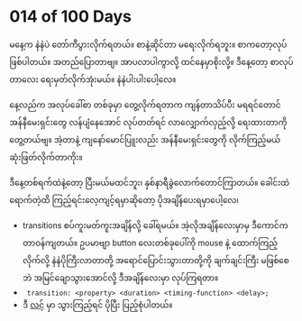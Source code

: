 # 014 of 100 Days

မနေ့က နဲနဲပဲ တော်ကီပွားလိုက်ရတယ်။ စာနဲ့ဆိုင်တာ မရေးလိုက်ရဘူး။ စာကတော့လုပ်ဖြစ်ပါတယ်။ အတည်ပြောတာဗျ။ အာပလာပါကွာလို့ ထင်နေမှာစိုးလို့။ ဒီနေ့တော့ စာလုပ်တာလေး ရေးမှတ်လိုက်အုံးမယ်။ နဲနဲပါးပါးပေါ့လေ။

နေ့လည်က အလုပ်ခေါ်စာ တစ်ခုမှာ တွေ့လိုက်ရတာက ကျန်တာသိပ်ပီး မရရင်တောင် အန်နီမေးရှင်းတွေ လန်ပျံနေအောင် လုပ်တတ်ရင် လာလျှောက်လှည့်လို့ ရေးထားတာကို တွေ့တယ်ဗျ။ အဲ့တာနဲ့ ကျနော်မောင်ပြူးလည်း အန်နီမေးရှင်းတွေကို လိုက်ကြည့်မယ် ဆုံးဖြတ်လိုက်တာကိုး။

ဒီနေ့တစ်ရက်ထဲနဲ့တော့ ပြီးမယ်မထင်ဘူး၊ နှစ်နာရီခွဲလောက်တောင်ကြာတယ်။ ခေါင်းထဲရောက်တဲ့ထိ ကြည့်ရင်းလေ့ကျင့်ရမှာဆိုတော့ ပိုအချိန်ပေးရမှာပေါ့လေ၊

- transitions စပ်ကူးမတ်ကူးအချိန်လို့ ခေါ်ရမယ်။ အဲ့လိုအချိန်လေးမှာမှ ဒီကောင်က တာဝန်ကျတယ်။ ဥပမာဗျာ button လေးတစ်ခုပေါ်ကို mouse နဲ့ ထောက်ကြည့်လိုက်လို့ နဲနဲပိုကြီးလာတာတို့ အရောင်ပြောင်းသွားတာတို့ကို ချက်ချင်းကြီး မဖြစ်စေဘဲ အမြင်ချောသွားအောင်လို့ ဒီအချိန်လေးမှာ လုပ်ကြရတာ။
- ` transition: <property> <duration> <timing-function> <delay>;`
- ဒီ [လင့်](https://web.dev/learn/css/transitions) မှာ သွားကြည့်ရင် ပိုပြီး ပြည့်စုံပါတယ်။
